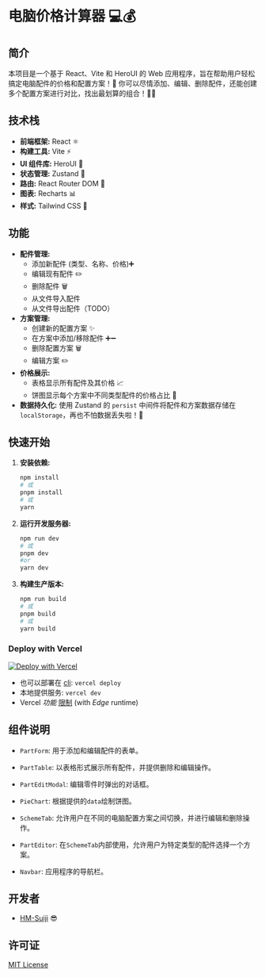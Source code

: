 # 电脑价格计算器 💻💰

## 简介

本项目是一个基于 React、Vite 和 HeroUI 的 Web 应用程序，旨在帮助用户轻松搞定电脑配件的价格和配置方案！🚀 你可以尽情添加、编辑、删除配件，还能创建多个配置方案进行对比，找出最划算的组合！🧮😁

## 技术栈

- **前端框架:** React ⚛️
- **构建工具:** Vite ⚡
- **UI 组件库:** HeroUI 🦸
- **状态管理:** Zustand 💾
- **路由:** React Router DOM 🧭
- **图表:** Recharts 📊
- **样式:** Tailwind CSS 🎨

## 功能

- **配件管理:**
  - 添加新配件 (类型、名称、价格)➕
  - 编辑现有配件 ✏️
  - 删除配件 🗑️
  - 从文件导入配件
  - 从文件导出配件（TODO）
- **方案管理:**
  - 创建新的配置方案 ✨
  - 在方案中添加/移除配件 ➕➖
  - 删除配置方案 🗑️
  - 编辑方案 ✏️
- **价格展示:**
  - 表格显示所有配件及其价格 📈
  - 饼图显示每个方案中不同类型配件的价格占比 🥧
- **数据持久化:** 使用 Zustand 的 `persist` 中间件将配件和方案数据存储在 `localStorage`，再也不怕数据丢失啦！💾

## 快速开始

1. **安装依赖:**

   ```bash
   npm install
   # 或
   pnpm install
   # 或
   yarn
   ```

2. **运行开发服务器:**

   ```bash
   npm run dev
   # 或
   pnpm dev
   #or
   yarn dev
   ```

3. **构建生产版本:**

   ```bash
   npm run build
   # 或
   pnpm build
   # 或
   yarn build
   ```

### Deploy with Vercel

[![Deploy with Vercel](https://vercel.com/button)](https://vercel.com/new/clone?repository-url=https://github.com/HM-Suiji/computer-choose&repository-name=computer-choose)

- 也可以部署在 [cli](https://vercel.com/docs/cli):
  `vercel deploy`
- 本地提供服务: `vercel dev`
- Vercel _功能_ [限制](https://vercel.com/docs/functions/limitations) (with _Edge_ runtime)

## 组件说明

- `PartForm`: 用于添加和编辑配件的表单。

- `PartTable`: 以表格形式展示所有配件，并提供删除和编辑操作。
- `PartEditModal`: 编辑零件时弹出的对话框。
- `PieChart`: 根据提供的`data`绘制饼图。
- `SchemeTab`: 允许用户在不同的电脑配置方案之间切换，并进行编辑和删除操作。
- `PartEditor`: 在`SchemeTab`内部使用，允许用户为特定类型的配件选择一个方案。
- `Navbar`: 应用程序的导航栏。

## 开发者

- [HM-Suiji](https://github.com/HM-Suiji) 😎

## 许可证

[MIT License](LICENSE)
